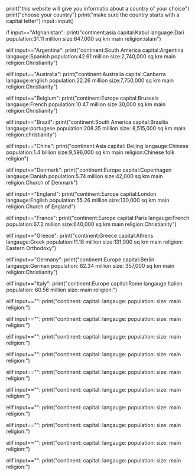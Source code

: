 print("this website will give you informatio about a country of your choice")
print("choose your country")
print("make sure the country starts with a capital letter")
input=input()

if input=="Afghanistan":
 print("continent:asia       capital:Kabul        language:Dari        population:31.11 million       size:647,000 sq km       main religion:islam") 
 
elif input=="Argentina":
 print("continent:South America     capital:Argentina    langauge:Spanish   population:42.61 million      size:2,740,000 sq km     main religion:Christianity") 
 
elif input=="Australia":
 print("continent:Australia       capital:Canberra      langauge:english    population:22.26 million      size:7,750,000 sq km     main religion:Christianity") 
 
elif input=="Belgium":
 print("continent:Europe       capital:Brussels       langauge:French     population:10.47 million      size:30,000 sq km     main religion:Christianity") 
 
 
elif input=="Brazil":
 print("continent:South America       capital:Brasilia       langauge:portugese     population:208.35 million      size:	8,515,000 sq km     main religion:christianity") 
 
  
elif input=="China":
 print("continent:Asia       capital:	Beijing       langauge:Chinese     population:1.4 billion      size:9,596,000 sq km     main religion:Chinese folk religion") 
 
  
elif input=="Denmark":
 print("continent:Europe       capital:Copenhagen       langauge:Danish     population:5.74 million      size:42,000 sq km     main religion:Church of Denmark") 
 
  
elif input=="England":
 print("continent:Europe       capital:London       langauge:English     population:55.26 million        size:130,000 sq km     main religion:Church of England") 
 
  
elif input=="France":
 print("continent:Europe       capital:Paris       langauge:French     population:67.2 million     size:640,000 sq km     main religion:Christianity") 

elif input=="Greece":
 print("continent:Greece       capital:Athens      langauge:Greek    population:11.18 million       size:131,000 sq km     main religion:	Eastern Orthodoxy") 
 
 elif input=="Germany":
 print("continent:Europe       capital:Berlin      langauge:German    population: 82.34 million      size:	357,000 sq km     main religion:Christianity") 
 
 elif input=="Italy":
 print("continent:Europe       capital:Rome      langauge:Italien    population:	60.56 million     size:     main religion:") 
 
 elif input=="":
 print("continent:       capital:      langauge:    population:      size:     main religion:") 
 
 elif input=="":
 print("continent:       capital:      langauge:    population:      size:     main religion:") 
 
 elif input=="":
 print("continent:       capital:      langauge:    population:      size:     main religion:") 
 
 elif input=="":
 print("continent:       capital:      langauge:    population:      size:     main religion:") 
 
 elif input=="":
 print("continent:       capital:      langauge:    population:      size:     main religion:") 
 
 elif input=="":
 print("continent:       capital:      langauge:    population:      size:     main religion:") 
 
 elif input=="":
 print("continent:       capital:      langauge:    population:      size:     main religion:") 
 
 elif input=="":
 print("continent:       capital:      langauge:    population:      size:     main religion:") 
 
 elif input=="":
 print("continent:       capital:      langauge:    population:      size:     main religion:") 
 
 elif input=="":
 print("continent:       capital:      langauge:    population:      size:     main religion:") 

